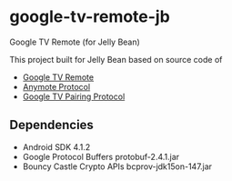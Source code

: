google-tv-remote-jb
===================

Google TV Remote (for Jelly Bean)

This project built for Jelly Bean based on source code of
* [Google TV Remote](http://code.google.com/p/google-tv-remote/)
* [Anymote Protocol](http://code.google.com/p/anymote-protocol/)
* [Google TV Pairing Protocol](http://code.google.com/p/google-tv-pairing-protocol/)

Dependencies
------------
* Android SDK 4.1.2
* Google Protocol Buffers protobuf-2.4.1.jar
* Bouncy Castle Crypto APIs bcprov-jdk15on-147.jar
